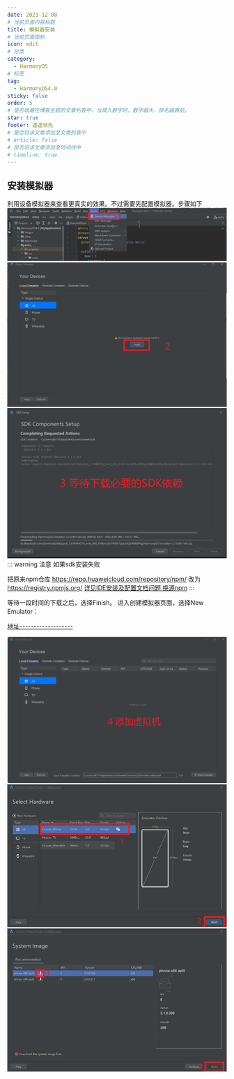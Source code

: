 ```yaml
---
date: 2023-12-08
# 当前页面内容标题
title: 模拟器安装
# 当前页面图标
icon: edit
# 分类
category:
  - HarmonyOS
# 标签
tag:
  - HarmonyOS4.0
sticky: false
order: 5
# 是否收藏在博客主题的文章列表中，当填入数字时，数字越大，排名越靠前。
star: true
footer: 遥遥领先
# 是否将该文章添加至文章列表中
# article: false
# 是否将该文章添加至时间线中
# timeline: true
---
```

## 安装模拟器
利用设备模拟器来查看更真实的效果。不过需要先配置模拟器。步骤如下
![安装模拟器1](./img/安装模拟器/安装模拟器1.png)  
![安装模拟器2](./img/安装模拟器/安装模拟器2.png)  
![安装模拟器3](./img/安装模拟器/安装模拟器3.png)  
::: warning 注意
如果sdk安装失败

把原来npm仓库 https://repo.huaweicloud.com/repository/npm/ 改为 https://registry.npmjs.org/
[详见IDE安装及配置文档问题 换源npm](./IDE安装及配置.md#npm-question)
:::

等待一段时间的下载之后，选择Finish。
进入创建模拟器页面，选择New Emulator：

[地址-------------------](https://b11et3un53m.feishu.cn/wiki/LGprwXi1biC7TQkWPNDc45IXndh)

![安装模拟器4](./img/安装模拟器/安装模拟器4.png)  
![安装模拟器5](./img/安装模拟器/安装模拟器5.png)  
![安装模拟器6](./img/安装模拟器/安装模拟器6.png)  